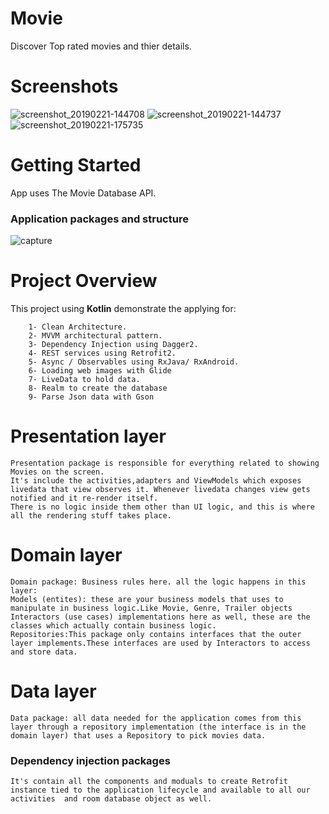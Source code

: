# Movie
Discover Top rated movies and thier details.

# Screenshots
![screenshot_20190221-144708](https://user-images.githubusercontent.com/28901635/53182334-f8e2ef80-3601-11e9-868e-f07c68c41596.png)
![screenshot_20190221-144737](https://user-images.githubusercontent.com/28901635/53182332-f8e2ef80-3601-11e9-897a-5d62ddd2e0aa.png)
![screenshot_20190221-175735](https://user-images.githubusercontent.com/28901635/53182542-58d99600-3602-11e9-9fb9-fc68907a4400.png)

# Getting Started
App uses The Movie Database API. 

### Application packages and structure
![capture](https://user-images.githubusercontent.com/28901635/53181497-524a1f00-3600-11e9-9002-84a40a4ec113.PNG)


# Project Overview
This project using  **Kotlin** demonstrate the applying for:
```
    1- Clean Architecture.
    2- MVVM architectural pattern.
    3- Dependency Injection using Dagger2.
    4- REST services using Retrofit2.
    5- Async / Observables using RxJava/ RxAndroid.
    6- Loading web images with Glide
    7- LiveData to hold data.
    8- Realm to create the database
    9- Parse Json data with Gson
```
# Presentation layer
```
Presentation package is responsible for everything related to showing Movies on the screen.
It's include the activities,adapters and ViewModels which exposes livedata that view observes it. Whenever livedata changes view gets notified and it re-render itself.
There is no logic inside them other than UI logic, and this is where all the rendering stuff takes place.
```
# Domain layer
```
Domain package: Business rules here. all the logic happens in this layer:
Models (entites): these are your business models that uses to manipulate in business logic.Like Movie, Genre, Trailer objects
Interactors (use cases) implementations here as well, these are the classes which actually contain business logic.
Repositories:This package only contains interfaces that the outer layer implements.These interfaces are used by Interactors to access and store data.
```
# Data layer
```
Data package: all data needed for the application comes from this layer through a repository implementation (the interface is in the domain layer) that uses a Repository to pick movies data.
```
### Dependency injection packages 
```
It's contain all the components and moduals to create Retrofit instance tied to the application lifecycle and available to all our activities  and room database object as well.
```
 

